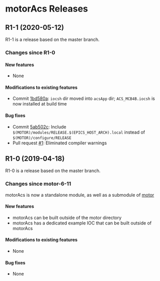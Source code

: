 # motorAcs Releases

## __R1-1 (2020-05-12)__
R1-1 is a release based on the master branch.  

### Changes since R1-0

#### New features
* None

#### Modifications to existing features
* Commit [1bd580a](https://github.com/epics-motor/motorAcs/commit/1bd580a87869fb140939978c0b06856917282da9): ``iocsh`` dir moved into ``acsApp`` dir; ``ACS_MCB4B.iocsh`` is now installed at build time 

#### Bug fixes
* Commit [5ab502c](https://github.com/epics-motor/motorAcs/commit/5ab502c53ac81885e2a511ade95f22d0a0db4f43): Include ``$(MOTOR)/modules/RELEASE.$(EPICS_HOST_ARCH).local`` instead of ``$(MOTOR)/configure/RELEASE``
* Pull request [#1](https://github.com/epics-motor/motorAcs/pull/1): Eliminated compiler warnings

## __R1-0 (2019-04-18)__
R1-0 is a release based on the master branch.  

### Changes since motor-6-11

motorAcs is now a standalone module, as well as a submodule of [motor](https://github.com/epics-modules/motor)

#### New features
* motorAcs can be built outside of the motor directory
* motorAcs has a dedicated example IOC that can be built outside of motorAcs

#### Modifications to existing features
* None

#### Bug fixes
* None
